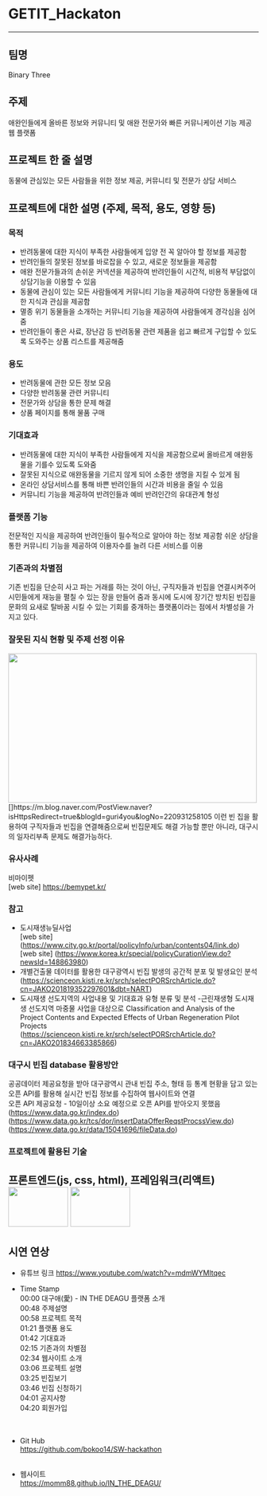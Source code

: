 # GETIT_Hackaton
--------------------------------------------------------
## 팀명
Binary Three

## 주제
애완인들에게 올바른 정보와 커뮤니티 및 애완 전문가와 빠른 커뮤니케이션 기능 제공 웹 플랫폼

## 프로젝트 한 줄 설명
동물에 관심있는 모든 사람들을 위한 정보 제공, 커뮤니티 및 전문가 상담 서비스  

## 프로젝트에 대한 설명 (주제, 목적, 용도, 영향 등)

### 목적
- 반려동물에 대한 지식이 부족한 사람들에게 입양 전 꼭 알아야 할 정보를 제공함
- 반려인들의 잘못된 정보를 바로잡을 수 있고, 새로운 정보들을 제공함
- 애완 전문가들과의 손쉬운 커넥션을 제공하여 반려인들이 시간적, 비용적 부담없이 상담기능을 이용할 수 있음
- 동물에 관심이 있는 모든 사람들에게 커뮤니티 기능을 제공하여 다양한 동물들에 대한 지식과 관심을 제공함
- 멸종 위기 동물들을 소개하는 커뮤니티 기능을 제공하여 사람들에게 경각심을 심어줌
- 반려인들이 좋은 사료, 장난감 등 반려동물 관련 제품을 쉽고 빠르게 구입할 수 있도록 도와주는 상품 리스트를 제공해줌


### 용도
- 반려동물에 관한 모든 정보 모음
- 다양한 반려동물 관련 커뮤니티
- 전문가와 상담을 통한 문제 해결
- 상품 페이지를 통해 물품 구매

### 기대효과
- 반려동물에 대한 지식이 부족한 사람들에게 지식을 제공함으로써 올바르게 애완동물을 기를수 있도록 도와줌
- 잘못된 지식으로 애완동물을 기르지 않게 되어 소중한 생명을 지킬 수 있게 됨
- 온라인 상담서비스를 통해 바쁜 반려인들의 시간과 비용을 줄일 수 있음
- 커뮤니티 기능을 제공하여 반려인들과 예비 반려인간의 유대관계 형성

### 플랫폼 기능
전문적인 지식을 제공하여 반려인들이 필수적으로 알아야 하는 정보 제공함
쉬운 상담을 통한 
커뮤니티 기능을 제공하여 이용자수를 늘려 다른 서비스를 이용


### 기존과의 차별점
기존 빈집을 단순히 사고 파는 거래를 하는 것이 아닌, 구직자들과 빈집을 연결시켜주어 시민들에게 재능을 펼칠 수 있는 장을 만들어 줌과 동시에 도시에 장기간 방치된 빈집을 문화의 요새로 탈바꿈 시킬 수 있는 기회를 중개하는 플랫폼이라는 점에서 차별성을 가지고 있다. 

### 잘못된 지식 현황 및 주제 선정 이유
<img src="https://user-images.githubusercontent.com/97583162/192130294-1b92d729-b318-4aa4-810e-e1305f883567.png" width="500" height="300">
[]https://m.blog.naver.com/PostView.naver?isHttpsRedirect=true&blogId=guri4you&logNo=220931258105
이런 빈 집을 활용하여 구직자들과 빈집을 연결해줌으로써 빈집문제도 해결 가능할 뿐만 아니라, 대구시의 일자리부족 문제도 해결가능하다.

### 유사사례
비마이펫  
[web site] https://bemypet.kr/   


### 참고
- 도시재생뉴딜사업<br>
[web site] (https://www.city.go.kr/portal/policyInfo/urban/contents04/link.do)<br>
[web site] (https://www.korea.kr/special/policyCurationView.do?newsId=148863980)
- 개별건출물 데이터를 활용한 대구광역시 빈집 발생의 공간적 분포 및 발생요인 분석<br>
(https://scienceon.kisti.re.kr/srch/selectPORSrchArticle.do?cn=JAKO201819352297601&dbt=NART)<br>
- 도시재생 선도지역의 사업내용 및 기대효과 유형 분류 및 분석 -근린재생형 도시재생 선도지역 마중물 사업을 대상으로 Classification and Analysis of the Project Contents and Expected Effects of Urban Regeneration Pilot Projects <br>
(https://scienceon.kisti.re.kr/srch/selectPORSrchArticle.do?cn=JAKO201834663385866)

### 대구시 빈집 database 활용방안
공공데이터 제공요청을 받아 대구광역시 관내 빈집 주소, 형태 등 통계 현황을 담고 있는 오픈 API를 활용해 실시간 빈집 정보를 수집하여 웹사이트와 연결<br>
오픈 API 제공요청 - 10일이상 소요 예정으로 오픈 API를 받아오지 못했음<br>
(https://www.data.go.kr/index.do)
(https://www.data.go.kr/tcs/dor/insertDataOfferReqstProcssView.do)
(https://www.data.go.kr/data/15041696/fileData.do)


### 프로젝트에 활용된 기술
프론트엔드(js, css, html), 프레임워크(리액트) <br>
<img src="https://user-images.githubusercontent.com/97583162/192095962-06466637-c594-414e-9085-7833b386f863.png" width="120" height="80">
<img src="https://user-images.githubusercontent.com/97583162/192095954-332f7bdb-1467-4264-b5f5-fe53661e0c87.png" width="120" height="80">
--------------------------------------------------------
## 시연 연상
* 유튜브 링크
https://www.youtube.com/watch?v=mdmWYMltqec

- Time Stamp<br>
00:00 대구애(愛) - IN THE DEAGU 플랫폼 소개<br>
00:48 주제설명<br>
00:58 프로젝트 목적<br>
01:21 플랫폼 용도<br>
01:42 기대효과<br>
02:15 기존과의 차별점<br>
02:34 웹사이트 소개<br>
03:06 프로젝트 설명<br>
03:25 빈집보기<br>
03:46 빈집 신청하기<br>
04:01 공지사항<br>
04:20 회원가입<br>
<br><br>

- Git Hub<br>
https://github.com/bokoo14/SW-hackathon
<br><br>

- 웹사이트<br>
https://momm88.github.io/IN_THE_DEAGU/<br>
